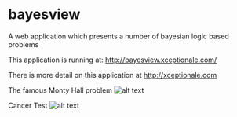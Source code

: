 # bayesview
A web application which presents a number of bayesian logic based problems


This application is running at: http://bayesview.xceptionale.com/

There is more detail on this application at http://xceptionale.com

The famous Monty Hall problem
![alt text](http://xceptionale.com/assets/images/7e39c13d.Bayes1.png "Monty Hall")

Cancer Test
![alt text](http://xceptionale.com/assets/images/f3566188.Bayes2.png "Cancer Test")

